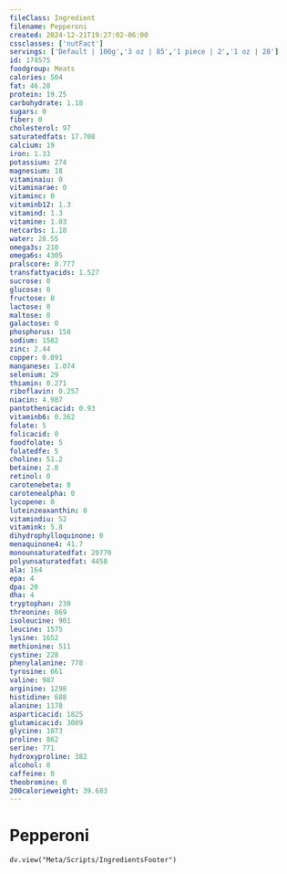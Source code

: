 ```yaml
---
fileClass: Ingredient
filename: Pepperoni
created: 2024-12-21T19:27:02-06:00
cssclasses: ['nutFact']
servings: ['Default | 100g','3 oz | 85','1 piece | 2','1 oz | 28']
id: 174575
foodgroup: Meats
calories: 504
fat: 46.28
protein: 19.25
carbohydrate: 1.18
sugars: 0
fiber: 0
cholesterol: 97
saturatedfats: 17.708
calcium: 19
iron: 1.33
potassium: 274
magnesium: 18
vitaminaiu: 0
vitaminarae: 0
vitaminc: 0
vitaminb12: 1.3
vitamind: 1.3
vitamine: 1.03
netcarbs: 1.18
water: 28.55
omega3s: 210
omega6s: 4305
pralscore: 8.777
transfattyacids: 1.527
sucrose: 0
glucose: 0
fructose: 0
lactose: 0
maltose: 0
galactose: 0
phosphorus: 158
sodium: 1582
zinc: 2.44
copper: 0.091
manganese: 1.074
selenium: 29
thiamin: 0.271
riboflavin: 0.257
niacin: 4.987
pantothenicacid: 0.93
vitaminb6: 0.362
folate: 5
folicacid: 0
foodfolate: 5
folatedfe: 5
choline: 51.2
betaine: 2.8
retinol: 0
carotenebeta: 0
carotenealpha: 0
lycopene: 0
luteinzeaxanthin: 0
vitamindiu: 52
vitamink: 5.8
dihydrophylloquinone: 0
menaquinone4: 41.7
monounsaturatedfat: 20770
polyunsaturatedfat: 4458
ala: 164
epa: 4
dpa: 20
dha: 4
tryptophan: 230
threonine: 869
isoleucine: 901
leucine: 1575
lysine: 1652
methionine: 511
cystine: 228
phenylalanine: 778
tyrosine: 661
valine: 987
arginine: 1298
histidine: 688
alanine: 1178
asparticacid: 1825
glutamicacid: 3009
glycine: 1073
proline: 862
serine: 771
hydroxyproline: 382
alcohol: 0
caffeine: 0
theobromine: 0
200calorieweight: 39.683
---
```


# Pepperoni

```dataviewjs
dv.view("Meta/Scripts/IngredientsFooter")
```